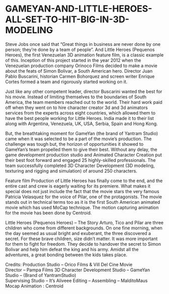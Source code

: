 # GAMEYAN-AND-LITTLE-HEROES-ALL-SET-TO-HIT-BIG-IN-3D-MODELING

Steve Jobs once said that “Great things in business are never done by one person; they’re done by a team of people”. And Little Heroes (Pequenos Heroes), the first Venezuelan 3D animation feature film, is a classic example of this. Inception of this project started in the year 2012 when the Venezuelan production company Orinoco Films decided to make a movie about the feats of Simon Bolivar, a South American hero. Director Juan Pablo Buscarini, historian Carmen Bohorquez and screen writer Enrique Cortes formed a team and rigorously started working on it.

Just like any other competent leader, director Buscarini wanted the best for his movie. Instead of limiting themselves to the boundaries of South America, the team members reached out to the world. Their hard work paid off when they went on to hire character creator 3d and 3d animators services from the experts across eight countries, which allowed them to have the best people working for Little Heroes. India made it to their list along with Argentina, Venezuela, UK, USA, Serbia, Spain and Hong Kong.

But, the breathtaking moment for GameYan (the brand of Yantram Studio) came when it was selected to be a part of the movie’s production. The challenge was tough but, the horizon of opportunities it showed to GameYan’s team propelled them to give their best. Without any delay, the game development production studio and Animated Character Creation put their best foot forward and engaged 25 highly-skilled professionals. The team successfully completed 3D Character Development (3D modeling, texturing and rigging and simulation) of around 250  characters.

Feature film Production of Little Heroes has finally come to the end, and the entire cast and crew is eagerly waiting for its premiere. What makes it special does not just include the fact that the movie stars the very famous Patricia Velasquez for the voice of Pilar, one of the protagonists. The movie stands out in technical terms too as it is the first South American animated movie which has used MoCap technique. The motion capturing animation for the movie has been done by Centroid.


Little Heroes (Pequenos Heroes) – The Story  Arturo, Tico and Pilar are three children who come from different backgrounds. On one fine morning, when the day seemed as usual bright and exuberant, the three discovered a secret. For these brave children, size didn’t matter. It was more important for them to fight for freedom. They decide to handover the secret to Simon Bolivar and help him defeat the king and his army. Amidst all the adventures, a great bonding between the kids takes place.  <br>

Credits: Production Studio – Orico Films &amp; Vill Del Cine Movie <br>
Director – Pampa Films 3D Character Development Studio – GameYan Studio – (Brand of YantramStudio) <br>
Supervising Studio – It’s Aliveee Editing – Assembling – MalditoMaus <br>
Mocap Animation : Centroid
